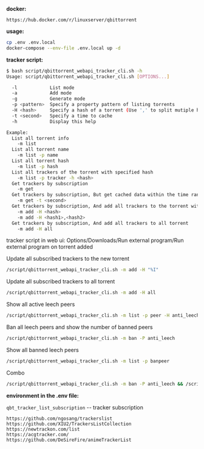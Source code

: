 **docker:**
```
https://hub.docker.com/r/linuxserver/qbittorrent
```

**usage:**
```bash
cp .env .env.local
docker-compose --env-file .env.local up -d
```

**tracker script:**
```bash
$ bash script/qbittorrent_webapi_tracker_cli.sh -h
Usage: script/qbittorrent_webapi_tracker_cli.sh [OPTIONS...]

  -l            List mode
  -a            Add mode
  -g            Generate mode
  -p <pattern>  Specify a property pattern of listing torrents
  -H <hash>     Specify a hash of a torrent (Use ',' to split mutiple hash)
  -t <second>   Specify a time to cache
  -h            Display this help

Example:
  List all torrent info
    -m list
  List all torrent name
    -m list -p name
  List all torrent hash
    -m list -p hash
  List all trackers of the torrent with specified hash
    -m list -p tracker -h <hash>
  Get trackers by subscription
    -m get
  Get trackers by subscription, But get cached data within the time range
    -m get -t <second>
  Get trackers by subscription, And add all trackers to the torrent with specified hash
    -m add -H <hash>
    -m add -H <hash1>,<hash2>
  Get trackers by subscription, And add all trackers to all torrent
    -m add -H all
```

tracker script in web ui: Options/Downloads/Run external program/Run external program on torrent added

Update all subscribed trackers to the new torrent

```bash
/script/qbittorrent_webapi_tracker_cli.sh -m add -H "%I"
```

Update all subscribed trackers to all torrent

```bash
/script/qbittorrent_webapi_tracker_cli.sh -m add -H all
```

Show all active leech peers

```bash
/script/qbittorrent_webapi_tracker_cli.sh -m list -p peer -H anti_leech
```

Ban all leech peers and show the number of banned peers

```bash
/script/qbittorrent_webapi_tracker_cli.sh -m ban -P anti_leech
```

Show all banned leech peers

```bash
/script/qbittorrent_webapi_tracker_cli.sh -m list -p banpeer
```

Combo

```bash
/script/qbittorrent_webapi_tracker_cli.sh -m ban -P anti_leech && /script/qbittorrent_webapi_tracker_cli.sh -m list -p banpeer | wc -l
```

**environment in the .env file:**

`qbt_tracker_list_subscription` -- tracker subscription
```
https://github.com/ngosang/trackerslist
https://github.com/XIU2/TrackersListCollection
https://newtrackon.com/list
https://acgtracker.com/
https://github.com/DeSireFire/animeTrackerList
```
